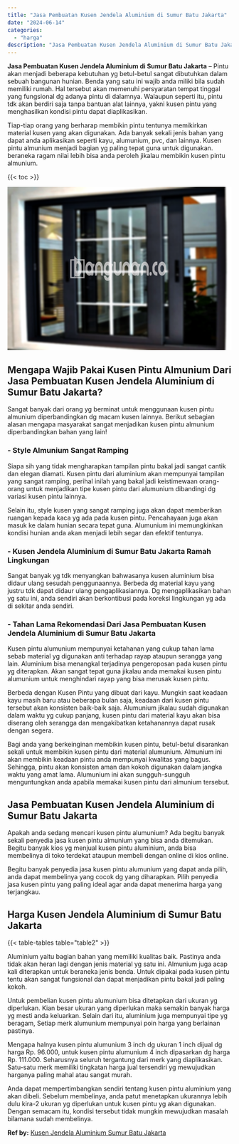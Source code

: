 ```yaml
---
title: "Jasa Pembuatan Kusen Jendela Aluminium di Sumur Batu Jakarta"
date: "2024-06-14"
categories: 
  - "harga"
description: "Jasa Pembuatan Kusen Jendela Aluminium di Sumur Batu Jakarta. Anda dapat mempertimbangkan sendiri tentang kusen pintu aluminium yang akan dibeli. Sebelum mem..."
---
```


**Jasa Pembuatan Kusen Jendela Aluminium di Sumur Batu Jakarta** – Pintu akan menjadi beberapa kebutuhan yg betul-betul sangat dibutuhkan dalam sebuah bangunan hunian. Benda yang satu ini wajib anda miliki bila sudah memiliki rumah. Hal tersebut akan memenuhi persyaratan tempat tinggal yang fungsional dg adanya pintu di dalamnya. Walaupun seperti itu, pintu tdk akan berdiri saja tanpa bantuan alat lainnya, yakni kusen pintu yang menghasilkan kondisi pintu dapat diaplikasikan.

Tiap-tiap orang yang berharap membikin pintu tentunya memikirkan material kusen yang akan digunakan. Ada banyak sekali jenis bahan yang dapat anda aplikasikan seperti kayu, alumunium, pvc, dan lainnya. Kusen pintu almunium menjadi bagian yg paling tepat guna untuk digunakan. beraneka ragam nilai lebih bisa anda peroleh jikalau membikin kusen pintu almunium.

{{< toc >}}

![Jasa Pembuatan Kusen Jendela Aluminium di Sumur Batu Jakarta](/images/harga-kusen-jendela-alumunium-37.png)

## Mengapa Wajib Pakai Kusen Pintu Almunium Dari Jasa Pembuatan Kusen Jendela Aluminium di Sumur Batu Jakarta?

Sangat banyak dari orang yg berminat untuk menggunaan kusen pintu almunium diperbandingkan dg macam kusen lainnya. Berikut sebagian alasan mengapa masyarakat sangat menjadikan kusen pintu almunium diperbandingkan bahan yang lain!

### \- Style Almunium Sangat Ramping

Siapa sih yang tidak mengharapkan tampilan pintu bakal jadi sangat cantik dan elegan diamati. Kusen pintu dari aluminium akan mempunyai tampilan yang sangat ramping, perihal inilah yang bakal jadi keistimewaan orang-orang untuk menjadikan tipe kusen pintu dari alumunium dibandingi dg variasi kusen pintu lainnya.

Selain itu, style kusen yang sangat ramping juga akan dapat memberikan ruangan kepada kaca yg ada pada kusen pintu. Pencahayaan juga akan masuk ke dalam hunian secara tepat guna. Alumunium ini memungkinkan kondisi hunian anda akan menjadi lebih segar dan efektif tentunya.

### \- Kusen Jendela Aluminium di Sumur Batu Jakarta Ramah Lingkungan

Sangat banyak yg tdk menyangkan bahwasanya kusen aluminium bisa didaur ulang sesudah penggunaannya. Berbeda dg material kayu yang justru tdk dapat didaur ulang pengaplikasiannya. Dg mengaplikasikan bahan yg satu ini, anda sendiri akan berkontibusi pada koreksi lingkungan yg ada di sekitar anda sendiri.

### \- Tahan Lama Rekomendasi Dari Jasa Pembuatan Kusen Jendela Aluminium di Sumur Batu Jakarta

Kusen pintu alumunium mempunyai ketahanan yang cukup tahan lama sebab material yg digunakan anti terhadap rayap ataupun serangga yang lain. Aluminium bisa menangkal terjadinya pengeroposan pada kusen pintu yg diterapkan. Akan sangat tepat guna jikalau anda memakai kusen pintu alumunium untuk menghindari rayap yang bisa merusak kusen pintu.

Berbeda dengan Kusen Pintu yang dibuat dari kayu. Mungkin saat keadaan kayu masih baru atau beberapa bulan saja, keadaan dari kusen pintu tersebut akan konsisten baik-baik saja. Alumunium jikalau sudah digunakan dalam waktu yg cukup panjang, kusen pintu dari material kayu akan bisa diserang oleh serangga dan mengakibatkan ketahanannya dapat rusak dengan segera.

Bagi anda yang berkeinginan membikin kusen pintu, betul-betul disarankan sekali untuk membikin kusen pintu dari material alumunium. Almunium ini akan membikin keadaan pintu anda mempunyai kwalitas yang bagus. Sehingga, pintu akan konsisten aman dan kokoh digunakan dalam jangka waktu yang amat lama. Alumunium ini akan sungguh-sungguh menguntungkan anda apabila memakai kusen pintu dari almunium tersebut.

## Jasa Pembuatan Kusen Jendela Aluminium di Sumur Batu Jakarta

Apakah anda sedang mencari kusen pintu alumunium? Ada begitu banyak sekali penyedia jasa kusen pintu almunium yang bisa anda ditemukan. Begitu banyak kios yg menjual kusen pintu aluminium, anda bisa membelinya di toko terdekat ataupun membeli dengan online di kios online.

Begitu banyak penyedia jasa kusen pintu alumunium yang dapat anda pilih, anda dapat membelinya yang cocok dg yang diharapkan. Pilih penyedia jasa kusen pintu yang paling ideal agar anda dapat menerima harga yang terjangkau.

## Harga Kusen Jendela Aluminium di Sumur Batu Jakarta

{{< table-tables table="table2" >}}

Aluminium yaitu bagian bahan yang memiliki kualitas baik. Pastinya anda tidak akan heran lagi dengan jenis material yg satu ini. Almunium juga acap kali diterapkan untuk beraneka jenis benda. Untuk dipakai pada kusen pintu tentu akan sangat fungsional dan dapat menjadikan pintu bakal jadi paling kokoh.

Untuk pembelian kusen pintu alumunium bisa ditetapkan dari ukuran yg diperlukan. Kian besar ukuran yang diperlukan maka semakin banyak harga yg mesti anda keluarkan. Selain dari itu, aluminium juga mempunyai tipe yg beragam, Setiap merk alumunium mempunyai poin harga yang berlainan pastinya.

Mengapa halnya kusen pintu alumunium 3 inch dg ukuran 1 inch dijual dg harga Rp. 96.000, untuk kusen pintu alumunium 4 inch dipasarkan dg harga Rp. 111.000. Seharusnya seluruh tergantung dari merk yang diaplikasikan. Satu-satu merk memiliki tingkatan harga jual tersendiri yg mewujudkan harganya paling mahal atau sangat murah.

Anda dapat mempertimbangkan sendiri tentang kusen pintu aluminium yang akan dibeli. Sebelum membelinya, anda patut menetapkan ukurannya lebih dulu kira-2 ukuran yg diperlukan untuk kusen pintu yg akan digunakan. Dengan semacam itu, kondisi tersebut tidak mungkin mewujudkan masalah bilamana sudah membelinya.

**Ref by:** [Kusen Jendela Aluminium Sumur Batu Jakarta](https://id.wikipedia.org/wiki/Kusen)
